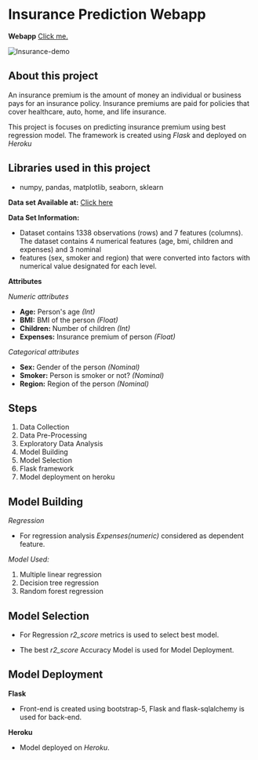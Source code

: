 # Insurance Prediction Webapp

**Webapp**   [Click me.](https://insurancepredictorjitendra.herokuapp.com/)

![Insurance-demo](https://user-images.githubusercontent.com/86119527/187073221-4074a20e-56e9-495b-9ca1-a72505b815d8.gif)

## About this project

An insurance premium is the amount of money an individual or business pays for an insurance policy. Insurance premiums are paid for policies that cover healthcare, auto, home, and life insurance.

This project is focuses on predicting insurance premium using best regression model. The framework is created using *Flask* and deployed on *Heroku*

## Libraries used in this project

- numpy, pandas, matplotlib, seaborn, sklearn

**Data set Available at:** [Click here](https://www.kaggle.com/datasets/noordeen/insurance-premium-prediction)

**Data Set Information:**

- Dataset contains 1338 observations (rows) and 7 features (columns). The dataset contains 4 numerical features (age, bmi, children and expenses) and 3 nominal
- features (sex, smoker and region) that were converted into factors with numerical value designated for each level.

**Attributes**

*Numeric attributes*
- **Age:** Person's age *(Int)*
- **BMI:** BMI of the person *(Float)*
- **Children:** Number of children *(Int)*
- **Expenses:** Insurance premium of person *(Float)*

*Categorical attributes*
- **Sex:** Gender of the person *(Nominal)*
- **Smoker:** Person is smoker or not? *(Nominal)*
- **Region:** Region of the person *(Nominal)*

## Steps

1. Data Collection
2. Data Pre-Processing
3. Exploratory Data Analysis
4. Model Building
5. Model Selection
6. Flask framework
7. Model deployment on heroku 

## Model Building

*Regression* 

- For regression analysis *Expenses(numeric)* considered as dependent feature.

*Model Used:* 

1. Multiple linear regression
2. Decision tree regression
3. Random forest regression

## Model Selection


- For Regression *r2_score* metrics is used to select best model.

- The best *r2_score* Accuracy Model is used for Model Deployment.

## Model Deployment

**Flask**
- Front-end is created using bootstrap-5, Flask and flask-sqlalchemy is used for back-end.

**Heroku**

- Model deployed on *Heroku*.
